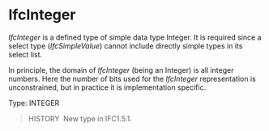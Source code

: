 IfcInteger
==========

_IfcInteger_ is a defined type of simple data type Integer. It is required since a select type (_IfcSimpleValue_) cannot include directly simple types in its select list.

In principle, the domain of _IfcInteger_ (being an Integer) is all integer numbers. Here the number of bits used for the _IfcInteger_ representation is unconstrained, but in practice it is implementation specific.

Type: INTEGER

> HISTORY&nbsp; New type in IFC1.5.1.
